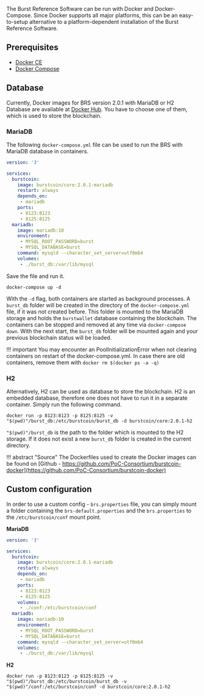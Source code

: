 The Burst Reference Software can be run with Docker and Docker-Compose. Since Docker supports all major platforms, this can be an easy-to-setup alternative to a platform-dependent installation of the Burst Reference Software.

## Prerequisites

- [Docker CE](https://docs.docker.com/engine/installation/)
- [Docker Compose](https://docs.docker.com/compose/install/)

## Database

Currently, Docker images for BRS version 2.0.1 with MariaDB or H2 Database are available at [Docker Hub](https://hub.docker.com/r/burstcoin/core/tags/). You have to choose one of them, which is used to store the blockchain.

### MariaDB

The following `docker-compose.yml` file can be used to run the BRS with MariaDB database in containers.

``` yaml
version: '3'

services:
  burstcoin:
    image: burstcoin/core:2.0.1-mariadb
    restart: always
    depends_on:
     - mariadb
    ports:
     - 8123:8123
     - 8125:8125
  mariadb:
    image: mariadb:10
    environment:
     - MYSQL_ROOT_PASSWORD=burst
     - MYSQL_DATABASE=burst
    command: mysqld --character_set_server=utf8mb4
    volumes:
     - ./burst_db:/var/lib/mysql
```

Save the file and run it.

```
docker-compose up -d
```

With the `-d` flag, both containers are started as background processes. A `burst_db` folder will be created in the directory of the `docker-compose.yml` file, if it was not created before. This folder is mounted to the MariaDB storage and holds the `burstwallet` database containing the blockchain. The containers can be stopped and removed at any time via `docker-compose down`. With the next start, the `burst_db` folder will be mounted again and your previous blockchain status will be loaded.

!!! important
    You may encounter an PoolInitializationError when not clearing containers on restart of the docker-compose.yml. In case there are old containers, remove them with `docker rm $(docker ps -a -q)`

### H2

Alternatively, H2 can be used as database to store the blockchain. H2 is an embedded database, therefore one does not have to run it in a separate container. Simply run the following command.

```
docker run -p 8123:8123 -p 8125:8125 -v "$(pwd)"/burst_db:/etc/burstcoin/burst_db -d burstcoin/core:2.0.1-h2
```

`"$(pwd)"/burst_db` is the path to the folder which is mounted to the H2 storage. If it does not exist a new `burst_db` folder is created in the current directory.

!!! abstract "Source"
    The Dockerfiles used to create the Docker images can be found on [Github - https://github.com/PoC-Consortium/burstcoin-docker](https://github.com/PoC-Consortium/burstcoin-docker)

## Custom configuration

In order to use a custom config - `brs.properties` file, you can simply mount a folder containing the `brs-default.properties` and the `brs.properties` to the `/etc/burstcoin/conf` mount point.

**MariaDB**

``` yaml
version: '3'

services:
  burstcoin:
    image: burstcoin/core:2.0.1-mariadb
    restart: always
    depends_on:
     - mariadb
    ports:
     - 8123:8123
     - 8125:8125
    volumes:
     - ./conf:/etc/burstcoin/conf
  mariadb:
    image: mariadb:10
    environment:
     - MYSQL_ROOT_PASSWORD=burst
     - MYSQL_DATABASE=burst
    command: mysqld --character_set_server=utf8mb4
    volumes:
     - ./burst_db:/var/lib/mysql
```

**H2**

```
docker run -p 8123:8123 -p 8125:8125 -v "$(pwd)"/burst_db:/etc/burstcoin/burst_db -v "$(pwd)"/conf:/etc/burstcoin/conf -d burstcoin/core:2.0.1-h2
```
